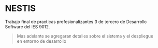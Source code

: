 # NESTIS

Trabajo final de practicas profesionalizantes 3 de tercero de Desarrollo Software del IES 9012.

> Mas adelante se agregaran detalles sobre el sistema y el despliegue en entorno de desarrollo
